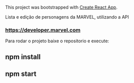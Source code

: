This project was bootstrapped with [Create React App](https://github.com/facebook/create-react-app).

Lista e edição de personagens da MARVEL, utilizando a API 

### https://developer.marvel.com

Para rodar o projeto baixe o repositorio e execute:

## npm install
## npm start
